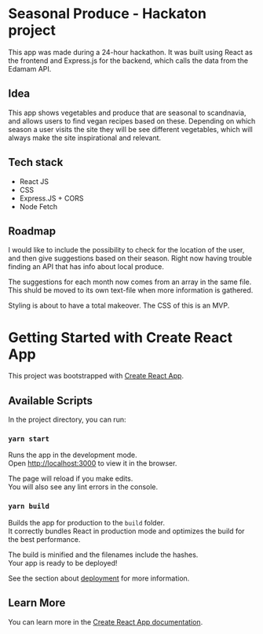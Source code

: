 # Seasonal Produce - Hackaton project
This app was made during a 24-hour hackathon.
It was built using React as the frontend and Express.js for the backend, which calls the data from the Edamam API.

## Idea
This app shows vegetables and produce that are seasonal to scandnavia, and allows users to find vegan recipes based on these. Depending on which season a user visits the site they will be see different vegetables, which will always make the site inspirational and relevant. 

## Tech stack
- React JS
- CSS
- Express.JS + CORS 
- Node Fetch

## Roadmap

I would like to include the possibility to check for the location of the user, and then give suggestions based on their season. Right now having trouble finding an API that has info about local produce. 

The suggestions for each month now comes from an array in the same file. This shuld be moved to its own text-file when more information is gathered. 

Styling is about to have a total makeover. The CSS of this is an MVP.

# Getting Started with Create React App

This project was bootstrapped with [Create React App](https://github.com/facebook/create-react-app).

## Available Scripts

In the project directory, you can run:

### `yarn start`

Runs the app in the development mode.\
Open [http://localhost:3000](http://localhost:3000) to view it in the browser.

The page will reload if you make edits.\
You will also see any lint errors in the console.

### `yarn build`

Builds the app for production to the `build` folder.\
It correctly bundles React in production mode and optimizes the build for the best performance.

The build is minified and the filenames include the hashes.\
Your app is ready to be deployed!

See the section about [deployment](https://facebook.github.io/create-react-app/docs/deployment) for more information.

## Learn More

You can learn more in the [Create React App documentation](https://facebook.github.io/create-react-app/docs/getting-started).
